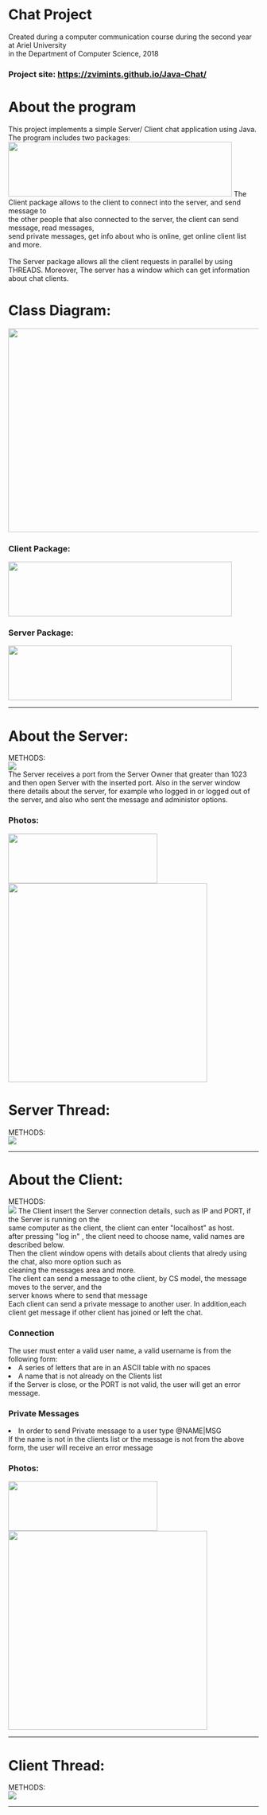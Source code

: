 <h1>Chat Project</h1>  
 Created during a computer communication course during the second year at Ariel University 
 <br>
 in the Department of Computer Science, 2018
<h3>Project site: <a href="https://zvimints.github.io/Java-Chat/">https://zvimints.github.io/Java-Chat/</a></h3>
<h1>About the program</h1>
This project implements a simple Server/ Client chat application using Java.
The program includes two packages:
<br>
<img src="./img/packages.jpg" width="450px" height="110px">
The Client package allows to the client to connect into the server, and send message to 
<br>
the other people that also connected to the server, the client can send message, read messages,
<br>
send private messages, get info about who is online, get online client list and more.
<br><br>
The Server package allows all the client requests in parallel by using THREADS.
Moreover, The server has a  window which can get information about chat clients.
<br>
<h1>Class Diagram:</h1>
<img src="./img/javadoc_classdiagram.png"  width="800px" height="410px">
<h3>Client Package:</h3>
<img src="./img/P_Client.jpg" width="450px" height="110px">
<h3>Server Package:</h3>
<img src="./img/P_Server.jpg" width="450px" height="110px">
<hr>
<h1>About the Server:</h1>
METHODS: 
<br>
<img src="./img/javadoc_Server.jpg" > 
<br>
The Server receives a port from the Server Owner that  greater than 1023 and then open Server with the inserted port.
Also in the server window there details about the server, for example who logged in or logged out of the server, and also who sent the message and administor options.
<h3>Photos:</h3>
<img src="./img/Server.jpg" width="300px" height="100px">
<img src="./img/win_server.jpg" width="400px" height="400px">
<h1>Server Thread:</h1>
METHODS:
<br>
<img src="./img/javadoc_THREADServer.jpg">
<hr>
<h1>About the Client:</h1>
METHODS:
<br>
<img src="./img/javadoc_Client.jpg"> 
The Client insert the Server connection details, such as IP and PORT, if the Server is running on the
<br> 
same computer as the client, the client can enter "localhost" as host.
<br>
after pressing "log in" , the client need to choose name, valid names are described below.
<br>
Then the client window opens with details about clients that alredy using the chat, also more option such as
<br>
cleaning the messages area and more.
<br>
The client can send a message to othe client, by CS model, the message moves to the server, and the 
<br>
server knows where to send that message
<br>
Each client can send a private message to another user.
In addition,each client get message if other client has joined or left the chat.
<h3>Connection</h3>
<list>
The user must enter a valid user name, a valid username is from the following form:
<li>A series of letters that are in an ASCII table with no spaces</li>
<li>A name that is not already on the Clients list</li>
</list>
if the Server is close, or the PORT is not valid, the user will get an error message.
</br>
<h3>Private Messages</h3>
<list>
<li>In order to send Private message to a user type @NAME|MSG</li>
If the name is not in the clients list or the message is not from the above form, the user will receive an error message
</list>
<h3>Photos:</h3>
<img src="./img/createclient.jpg" width="300px" height="100px">
<img src="./img/win_client.jpg" width="400px" height="400px">
<hr>
<h1>Client Thread:</h1>
METHODS:
<br>
<img src="./img/javadoc_THREADClient.jpg">
<hr>


